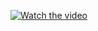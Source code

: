 [![Watch the video](https://drive.google.com/file/d/1qyFFX6XDRVGFd_ujhyoCWaz7qWUMXORx/view?usp=sharing/maxresdefault.jpg)](https://drive.google.com/file/d/1qyFFX6XDRVGFd_ujhyoCWaz7qWUMXORx/view?usp=sharing)
